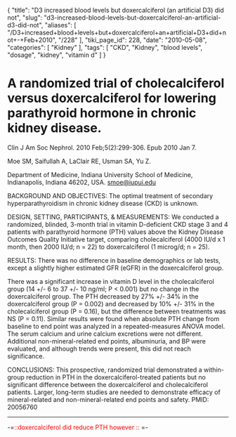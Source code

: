 {
    "title": "D3 increased blood levels but doxercalciferol (an artificial D3) did not",
    "slug": "d3-increased-blood-levels-but-doxercalciferol-an-artificial-d3-did-not",
    "aliases": [
        "/D3+increased+blood+levels+but+doxercalciferol+an+artificial+D3+did+not+-+Feb+2010",
        "/228"
    ],
    "tiki_page_id": 228,
    "date": "2010-05-08",
    "categories": [
        "Kidney"
    ],
    "tags": [
        "CKD",
        "Kidney",
        "blood levels",
        "dosage",
        "kidney",
        "vitamin d"
    ]
}


# A randomized trial of cholecalciferol versus doxercalciferol for lowering parathyroid hormone in chronic kidney disease.

Clin J Am Soc Nephrol. 2010 Feb;5(2):299-306. Epub 2010 Jan 7.

Moe SM, Saifullah A, LaClair RE, Usman SA, Yu Z.

Department of Medicine, Indiana University School of Medicine, Indianapolis, Indiana 46202, USA. smoe@iupui.edu

BACKGROUND AND OBJECTIVES: The optimal treatment of secondary hyperparathyroidism in chronic kidney disease (CKD) is unknown. 

DESIGN, SETTING, PARTICIPANTS, & MEASUREMENTS: We conducted a randomized, blinded, 3-month trial in vitamin D-deficient CKD stage 3 and 4 patients with parathyroid hormone (PTH) values above the Kidney Disease Outcomes Quality Initiative target, comparing cholecalciferol (4000 IU/d x 1 month, then 2000 IU/d; n = 22) to doxercalciferol (1 microg/d; n = 25). 

RESULTS: There was no difference in baseline demographics or lab tests, except a slightly higher estimated GFR (eGFR) in the doxercalciferol group. 

There was a significant increase in vitamin D level in the cholecalciferol group (14 +/- 6 to 37 +/- 10 ng/ml; P < 0.001) but no change in the doxercalciferol group. The PTH decreased by 27% +/- 34% in the doxercalciferol group (P = 0.002) and decreased by 10% +/- 31% in the cholecalciferol group (P = 0.16), but the difference between treatments was NS (P = 0.11). Similar results were found when absolute PTH change from baseline to end point was analyzed in a repeated-measures ANOVA model. The serum calcium and urine calcium excretions were not different. Additional non-mineral-related end points, albuminuria, and BP were evaluated, and although trends were present, this did not reach significance. 

CONCLUSIONS: This prospective, randomized trial demonstrated a within-group reduction in PTH in the doxercalciferol-treated patients but no significant difference between the doxercalciferol and cholecalciferol patients. Larger, long-term studies are needed to demonstrate efficacy of mineral-related and non-mineral-related end points and safety.  PMID: 20056760

---

-=<span style="color:red;">::doxercalciferol did reduce PTH however :: </span> =-